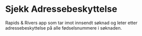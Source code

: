# Sjekk Adressebeskyttelse

Rapids & Rivers app som tar imot innsendt søknad og leter etter adressebeskyttelse på alle fødselsnummere i søknaden. 
